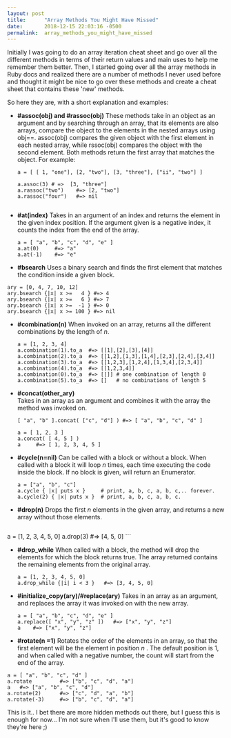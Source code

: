 ```yaml
---
layout: post
title:      "Array Methods You Might Have Missed"
date:       2018-12-15 22:03:16 -0500
permalink:  array_methods_you_might_have_missed
---
```


Initially I was going to do an array iteration cheat sheet and go over all the different methods in terms of their return values and main uses to help me remember them better.
Then, I started going over all the array methods in Ruby docs and realized there are a number of methods I never used before and thought it might be nice to go over these methods and create a cheat sheet that contains these 'new' methods. 

So here they are, with a short explanation and examples: 

* **#assoc(obj) and #rassoc(obj)**
    These methods take in an object as an argument and by searching through an array, that its elements are also             arrays,  compare the object to the elements in the nested arrays using obj==. 
	assoc(obj) compares the given object with the first element in each nested array, while  rssoc(obj) compares the object with the second element. Both methods return the first array that matches the object. 
For example:
 
   ```
   a = [ [ 1, "one"], [2, "two"], [3, "three"], ["ii", "two"] ]
	
   a.assoc(3) # =>  [3, "three"]
   a.rassoc("two")    #=> [2, "two"]
   a.rassoc("four")   #=> nil
	 
   ```

*  **#at(index)**
   Takes in an argument of an index and returns the element in the given index position. 
	 If the argument given is a negative index, it counts the index from the end of the array.
   
   ```
   a = [ "a", "b", "c", "d", "e" ]
   a.at(0)     #=> "a"
   a.at(-1)    #=> "e"
   ```
	
*   **#bsearch** 
Uses a binary search and finds the first element that matches the condition inside a given block.

   ```
   ary = [0, 4, 7, 10, 12]
   ary.bsearch {|x| x >=   4 } #=> 4
   ary.bsearch {|x| x >=   6 } #=> 7
   ary.bsearch {|x| x >=  -1 } #=> 0
   ary.bsearch {|x| x >= 100 } #=> nil
   ```
   
* **#combination(n)**
  When invoked on an array, returns all the different combinations by the length of *n*. 
	
  ```
  a = [1, 2, 3, 4]
  a.combination(1).to_a  #=> [[1],[2],[3],[4]]
  a.combination(2).to_a  #=> [[1,2],[1,3],[1,4],[2,3],[2,4],[3,4]]
  a.combination(3).to_a  #=> [[1,2,3],[1,2,4],[1,3,4],[2,3,4]]
  a.combination(4).to_a  #=> [[1,2,3,4]]
  a.combination(0).to_a  #=> [[]] # one combination of length 0
  a.combination(5).to_a  #=> []   # no combinations of length 5
  ```
 
*  **#concat(other_ary)**  
   Takes in an array as an argument and combines it with the array the method was invoked on. 

   ```
   [ "a", "b" ].concat( ["c", "d"] ) #=> [ "a", "b", "c", "d" ]
 
   a = [ 1, 2, 3 ]
   a.concat( [ 4, 5 ] )
   a     #=> [ 1, 2, 3, 4, 5 ]
   ```
 
*  **#cycle(n=nil)**
   Can be called with a block or without a block. When called with a block it will loop *n* times, each time executing the code inside the block. If no block is given, will return an Enumerator.  
	 
   ```
   a = ["a", "b", "c"]
   a.cycle { |x| puts x }     # print, a, b, c, a, b, c,.. forever.
   a.cycle(2) { |x| puts x }  # print, a, b, c, a, b, c.
   ```
 
*  **#drop(n)**
   Drops the first *n* elements in the given array, and returns a new array without those elements. 
	 
	```
  a = [1, 2, 3, 4, 5, 0]
  a.drop(3)  #=> [4, 5, 0]
	```
* 	**#drop_while**
    When called with a block, the method will drop the elements for which the block returns true. The array returned contains the remaining elements from the original array. 
		
    ```
    a = [1, 2, 3, 4, 5, 0]
    a.drop_while {|i| i < 3 }   #=> [3, 4, 5, 0]
    ```

* **#initialize_copy(ary)/#replace(ary)**
  Takes in an array as an argument, and replaces the array it was invoked on with the new array.  
	
  ```
  a = [ "a", "b", "c", "d", "e" ]
  a.replace([ "x", "y", "z" ])   #=> ["x", "y", "z"]
  a    #=> ["x", "y", "z"]
  ```
		
* 	**#rotate(n =1)**
   Rotates the order of the elements in an array, so that the first element will be the element in position *n* .
	 The default position is 1, and when called with a negative number, the count will start from the end of the array. 
	 
  ```
  a = [ "a", "b", "c", "d" ]
  a.rotate         #=> ["b", "c", "d", "a"]
  a   #=> ["a", "b", "c", "d"]
  a.rotate(2)      #=> ["c", "d", "a", "b"]
  a.rotate(-3)     #=> ["b", "c", "d", "a"] 
  ```
 
This is it.. I bet there are more hidden methods out there, but I guess this is enough for now... 
I'm not sure when I'll use them, but it's good to know they're here ;)
	
